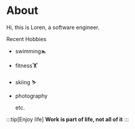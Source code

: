 # About

Hi, this is Loren, a software engineer.

Recent Hobbies

- swimming🏊
- fitness🏋️
- skiing ⛷️
- photography

  etc.

:::tip[Enjoy life]
**Work is part of life, not all of it**
:::

